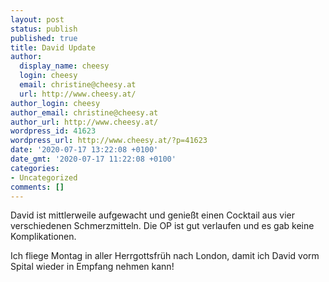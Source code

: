```yaml
---
layout: post
status: publish
published: true
title: David Update
author:
  display_name: cheesy
  login: cheesy
  email: christine@cheesy.at
  url: http://www.cheesy.at/
author_login: cheesy
author_email: christine@cheesy.at
author_url: http://www.cheesy.at/
wordpress_id: 41623
wordpress_url: http://www.cheesy.at/?p=41623
date: '2020-07-17 13:22:08 +0100'
date_gmt: '2020-07-17 11:22:08 +0100'
categories:
- Uncategorized
comments: []
---
```

<!-- wp:paragraph -->
David ist mittlerweile aufgewacht und genießt einen Cocktail aus vier verschiedenen Schmerzmitteln. Die OP ist gut verlaufen und es gab keine Komplikationen.
<!-- /wp:paragraph -->
<!-- wp:paragraph -->
Ich fliege Montag in aller Herrgottsfrüh nach London, damit ich David vorm Spital wieder in Empfang nehmen kann!
<!-- /wp:paragraph -->
<!-- wp:image {"id":41624,"linkDestination":"custom"} -->
<figure class="wp-block-image"><a href="http://www.cheesy.at/fotos/leben-in-belfast/2020-2/david-in-london/"><img src="http://www.cheesy.at/wp-content/uploads/David-London-010-1.jpg" alt="" class="wp-image-41624"></a></figure>
<!-- /wp:image -->
